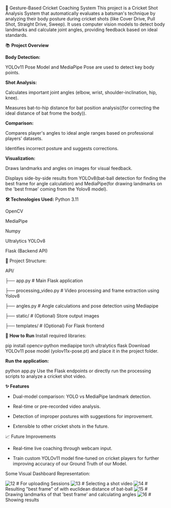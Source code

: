 🏏 Gesture-Based Cricket Coaching System
This project is a Cricket Shot Analysis System that automatically evaluates a batsman's technique by analyzing their body posture during cricket shots (like Cover Drive, Pull Shot, Straight Drive, Sweep).
It uses computer vision models to detect body landmarks and calculate joint angles, providing feedback based on ideal standards.

📚 **Project Overview**

**Body Detection:**

YOLOv11 Pose Model and MediaPipe Pose are used to detect key body points.

**Shot Analysis:**

Calculates important joint angles (elbow, wrist, shoulder-inclination, hip, knee).

Measures bat-to-hip distance for bat position analysis((for correcting the ideal distance of bat frome the body)).

**Comparison:**

Compares player's angles to ideal angle ranges based on professional players' datasets.

Identifies incorrect posture and suggests corrections.

**Visualization:**

Draws landmarks and angles on images for visual feedback.

Displays side-by-side results from YOLOv8(bat-ball detection for finding the best frame for angle calculation) and MediaPipe(for drawing landmarks on the 'best frmae' coming from the Yolov8 model).

**🛠️ Technologies Used:**
Python 3.11

OpenCV

MediaPipe

Numpy

Ultralytics YOLOv8

Flask (Backend API)

📂 Project Structure:

API/

├── app.py                # Main Flask application

├── processing_video.py   # Video processing and frame extraction using Yolov8

├── angles.py             # Angle calculations and pose detection using Mediapipe

├── static/               # (Optional) Store output images

├── templates/            # (Optional) For Flask frontend


🚀 **How to Run**
Install required libraries:

pip install opencv-python mediapipe torch ultralytics flask
Download YOLOv11 pose model (yolov11x-pose.pt) and place it in the project folder.

**Run the application:**

python app.py
Use the Flask endpoints or directly run the processing scripts to analyze a cricket shot video.

**✨ Features**
- Dual-model comparison: YOLO vs MediaPipe landmark detection.

- Real-time or pre-recorded video analysis.

- Detection of improper postures with suggestions for improvement.

- Extensible to other cricket shots in the future.

📈 Future Improvements
- Real-time live coaching through webcam input.

- Train custom YOLOv11 model fine-tuned on cricket players for further improving accuracy of our Ground Truth of our Model.

Some Visual Dashboard Representation: 

![12](https://github.com/user-attachments/assets/ed0ce033-f794-4461-8068-95178abf703e)  # For uploading Sessions
![13](https://github.com/user-attachments/assets/25824917-b12c-4dc2-bd58-35917ee0c9d3)  # Selecting a shot video
![14](https://github.com/user-attachments/assets/f1b1837e-bf7c-4d6f-99a6-e5c758d9a7ad)  # Resulting "best frame" of with euclidean distance of bat-ball
![15](https://github.com/user-attachments/assets/d08b27eb-279f-4015-8174-08d355a5736d)  # Drawing landmarks of that 'best frame' and calculating angles
![16](https://github.com/user-attachments/assets/039fb0eb-58bb-4729-9e4a-335f60069a52)  # Showing results

